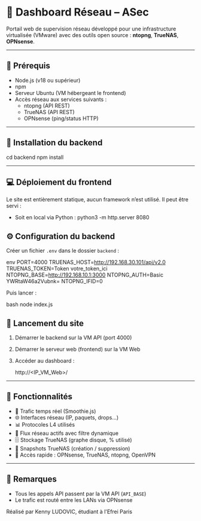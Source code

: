 # 🔐 Dashboard Réseau – ASec

Portail web de supervision réseau développé pour une infrastructure virtualisée (VMware) avec des outils open source : **ntopng**, **TrueNAS**, **OPNsense**.

---

## 🧰 Prérequis

- Node.js (v18 ou supérieur)
- npm
- Serveur Ubuntu (VM hébergeant le frontend)
- Accès réseau aux services suivants :
  - ntopng (API REST)
  - TrueNAS (API REST)
  - OPNsense (ping/status HTTP)

---

## 🚀 Installation du backend


cd backend
npm install


---

## 💻 Déploiement du frontend

Le site est entièrement statique, aucun framework n’est utilisé. Il peut être servi :

- Soit en local via Python :
  python3 -m http.server 8080

## ⚙️ Configuration du backend

Créer un fichier `.env` dans le dossier `backend` :

env
PORT=4000
TRUENAS_HOST=http://192.168.30.101/api/v2.0
TRUENAS_TOKEN=Token votre_token_ici
NTOPNG_BASE=http://192.168.10.1:3000
NTOPNG_AUTH=Basic YWRtaW46a2Vubnk=
NTOPNG_IFID=0



Puis lancer :

bash
node index.js



## 🔗 Lancement du site

1. Démarrer le backend sur la VM API (port 4000)
2. Démarrer le serveur web (frontend) sur la VM Web
3. Accéder au dashboard :
  
   http://<IP_VM_Web>/
 

---

## 🧪 Fonctionnalités

- 📡 Trafic temps réel (Smoothie.js)
- 🌐 Interfaces réseau (IP, paquets, drops…)
- 📊 Protocoles L4 utilisés
- 🔁 Flux réseau actifs avec filtre dynamique
- 🗄️ Stockage TrueNAS (graphe disque, % utilisé)
- 🧷 Snapshots TrueNAS (création / suppression)
- 🔗 Accès rapide : OPNsense, TrueNAS, ntopng, OpenVPN

---

## 📌 Remarques

- Tous les appels API passent par la VM API (`API_BASE`)
- Le trafic est routé entre les LANs via OPNsense

Réalisé par Kenny LUDOVIC, étudiant à l'Efrei Paris
